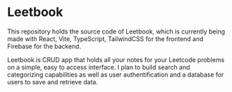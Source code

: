 # Leetbook

This repository holds the source code of Leetbook, which is currently being made with React, Vite, TypeScript, TailwindCSS for the frontend and Firebase for the backend.

Leetbook is CRUD app that holds all your notes for your Leetcode problems on a simple, easy to access interface. I plan to 
build search and categorizing capabilities as well as user authentification and a database for users to save and retrieve data.

